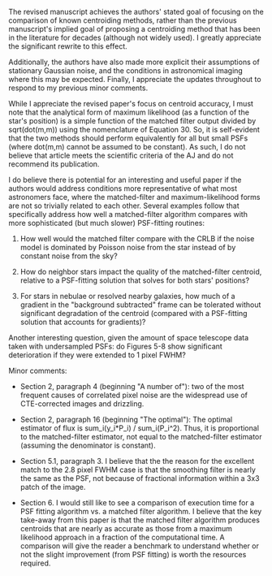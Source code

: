 The revised manuscript achieves the authors' stated goal of focusing on the comparison of known centroiding methods, rather than the previous manuscript's implied goal of proposing a centroiding method that has been in the literature for decades (although not widely used). I greatly appreciate the significant rewrite to this effect.

Additionally, the authors have also made more explicit their assumptions of stationary Gaussian noise, and the conditions in astronomical imaging where this may be expected. Finally, I appreciate the updates throughout to respond to my previous minor comments.

While I appreciate the revised paper's focus on centroid accuracy, I must note that the analytical form of maximum likelihood (as a function of the star's position) is a simple function of the matched filter output divided by sqrt(dot(m,m)) using the nomenclature of Equation 30. So, it is self-evident that the two methods should perform equivalently for all but small PSFs (where dot(m,m) cannot be assumed to be constant). As such, I do not believe that article meets the scientific criteria of the AJ and do not recommend its publication.


I do believe there is potential for an interesting and useful paper if the authors would address conditions more representative of what most astronomers face, where the matched-filter and maximum-likelihood forms are not so trivially related to each other. Several examples follow that specifically address how well a matched-filter algorithm compares with more sophisticated (but much slower) PSF-fitting routines:

1. How well would the matched filter compare with the CRLB if the noise model is dominated by Poisson noise from the star instead of by constant noise from the sky?

2. How do neighbor stars impact the quality of the matched-filter centroid, relative to a PSF-fitting solution that solves for both stars' positions?

3. For stars in nebulae or resolved nearby galaxies, how much of a gradient in the "background subtracted" frame can be tolerated without significant degradation of the centroid (compared with a PSF-fitting solution that accounts for gradients)?

Another interesting question, given the amount of space telescope data taken with undersampled PSFs: do Figures 5-8 show significant deterioration if they were extended to 1 pixel FWHM?


Minor comments:

- Section 2, paragraph 4 (beginning "A number of"): two of the most frequent causes of correlated pixel noise are the widespread use of CTE-corrected images and drizzling.

- Section 2, paragraph 16 (beginning "The optimal"): The optimal estimator of flux is sum_i(y_i*P_i) / sum_i(P_i^2). Thus, it is proportional to the matched-filter estimator, not equal to the matched-filter estimator (assuming the denominator is constant).

- Section 5.1, paragraph 3. I believe that the the reason for the excellent match to the 2.8 pixel FWHM case is that the smoothing filter is nearly the same as the PSF, not because of fractional information within a 3x3 patch of the image.

- Section 6. I would still like to see a comparison of execution time for a PSF fitting algorithm vs. a matched filter algorithm. I believe that the key take-away from this paper is that the matched filter algorithm produces centroids that are nearly as accurate as those from a maximum likelihood approach in a fraction of the computational time. A comparison will give the reader a benchmark to understand whether or not the slight improvement (from PSF fitting) is worth the resources required.
